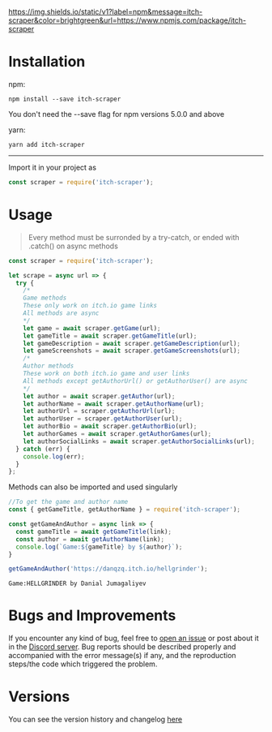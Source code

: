 https://img.shields.io/static/v1?label=npm&message=itch-scraper&color=brightgreen&url=https://www.npmjs.com/package/itch-scraper

# Installation

npm:

```
npm install --save itch-scraper
```

You don't need the --save flag for npm versions 5.0.0 and above

yarn:

```
yarn add itch-scraper
```

---

Import it in your project as

```js
const scraper = require('itch-scraper');
```

# Usage

> Every method must be surronded by a try-catch, or ended with .catch() on async methods

```js
const scraper = require('itch-scraper');

let scrape = async url => {
  try {
    /*
    Game methods
    These only work on itch.io game links
    All methods are async
    */
    let game = await scraper.getGame(url);                                 // Get all available game details
    let gameTitle = await scraper.getGameTitle(url);                       // Get the title of the game
    let gameDescription = await scraper.getGameDescription(url);           // Get the game description
    let gameScreenshots = await scraper.getGameScreenshots(url);           // Get the urls of screenshots uploaded by the author. Empty array if none
    /*
    Author methods
    These work on both itch.io game and user links
    All methods except getAuthorUrl() or getAuthorUser() are async
    */
    let author = await scraper.getAuthor(url);                             // Get all available author details
    let authorName = await scraper.getAuthorName(url);                     // Get the name of the author. Might be different from their username
    let authorUrl = scraper.getAuthorUrl(url);                             // Get the url of author's page
    let authorUser = scraper.getAuthorUser(url);                           // Get the unique username of author
    let authorBio = await scraper.getAuthorBio(url);                       // Get the bio/description/intro of the author
    let authorGames = await scraper.getAuthorGames(url);                   // Get the urls of all games uploaded by the author
    let authorSocialLinks = await scraper.getAuthorSocialLinks(url);       // Get the social media links posted by the author on their homepage
  } catch (err) {
    console.log(err);
  }
};
```

Methods can also be imported and used singularly

```js
//To get the game and author name
const { getGameTitle, getAuthorName } = require('itch-scraper');

const getGameAndAuthor = async link => {
  const gameTitle = await getGameTitle(link);
  const author = await getAuthorName(link);
  console.log(`Game:${gameTitle} by ${author}`);
}

getGameAndAuthor('https://danqzq.itch.io/hellgrinder');
```

`Game:HELLGRINDER by Danial Jumagaliyev`

# Bugs and Improvements

If you encounter any kind of bug, feel free to [open an issue](https://github.com/DeathVenom54/itch-scraper/issues) or post about it in the [Discord server](https://discord.gg/ZRBxHc2SDb). Bug reports should be described properly and accompanied with the error message(s) if any, and the reproduction steps/the code which triggered the problem.

# Versions

You can see the version history and changelog [here](https://github.com/DeathVenom54/itch-scraper/releases)

